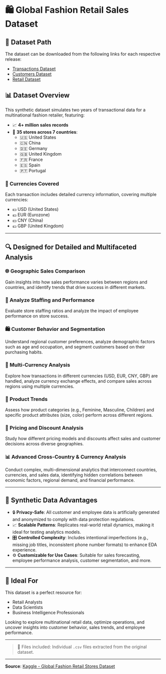 # 🛍️ Global Fashion Retail Sales Dataset

## 📂 Dataset Path
The dataset can be downloaded from the following links for each respective release:

- [Transactions Dataset](https://github.com/nicholasanayaputra/Dataset/releases/tag/transactions)
- [Customers Dataset](https://github.com/nicholasanayaputra/Dataset/releases/tag/customers)
- [Retail Dataset](https://github.com/nicholasanayaputra/Dataset/releases/tag/retail)

## 📊 Dataset Overview

This synthetic dataset simulates two years of transactional data for a multinational fashion retailer, featuring:

- 📈 **4+ million sales records**
- 🏪 **35 stores across 7 countries**:
  - 🇺🇸 United States
  - 🇨🇳 China
  - 🇩🇪 Germany
  - 🇬🇧 United Kingdom
  - 🇫🇷 France
  - 🇪🇸 Spain
  - 🇵🇹 Portugal

### 💱 Currencies Covered
Each transaction includes detailed currency information, covering multiple currencies:
- 💵 USD (United States)
- 💶 EUR (Eurozone)
- 💴 CNY (China)
- 💷 GBP (United Kingdom)

---

## 🔍 Designed for Detailed and Multifaceted Analysis

### 🌐 Geographic Sales Comparison
Gain insights into how sales performance varies between regions and countries, and identify trends that drive success in different markets.

### 👥 Analyze Staffing and Performance
Evaluate store staffing ratios and analyze the impact of employee performance on store success.

### 🛍️ Customer Behavior and Segmentation
Understand regional customer preferences, analyze demographic factors such as age and occupation, and segment customers based on their purchasing habits.

### 💱 Multi-Currency Analysis
Explore how transactions in different currencies (USD, EUR, CNY, GBP) are handled, analyze currency exchange effects, and compare sales across regions using multiple currencies.

### 👗 Product Trends
Assess how product categories (e.g., Feminine, Masculine, Children) and specific product attributes (size, color) perform across different regions.

### 🎯 Pricing and Discount Analysis
Study how different pricing models and discounts affect sales and customer decisions across diverse geographies.

### 📊 Advanced Cross-Country & Currency Analysis
Conduct complex, multi-dimensional analytics that interconnect countries, currencies, and sales data, identifying hidden correlations between economic factors, regional demand, and financial performance.

---

## 🧪 Synthetic Data Advantages

- 🔒 **Privacy-Safe**: All customer and employee data is artificially generated and anonymized to comply with data protection regulations.
- 📈 **Scalable Patterns**: Replicates real-world retail dynamics, making it ideal for testing analytics models.
- 🎛️ **Controlled Complexity**: Includes intentional imperfections (e.g., missing job titles, inconsistent phone number formats) to enhance EDA experience.
- ⚙️ **Customizable for Use Cases**: Suitable for sales forecasting, employee performance analysis, customer segmentation, and more.

---

## 🎯 Ideal For

This dataset is a perfect resource for:
- Retail Analysts
- Data Scientists
- Business Intelligence Professionals

Looking to explore multinational retail data, optimize operations, and uncover insights into customer behavior, sales trends, and employee performance.

---

> 📂 Files included: Individual `.csv` files extracted from the original dataset.

---

**Source**: [Kaggle - Global Fashion Retail Stores Dataset](https://www.kaggle.com/datasets/ricgomes/global-fashion-retail-stores-dataset)
